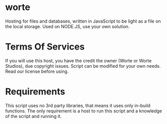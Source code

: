 # worte
Hosting for files and databases, written in JavaScript to be light as a file on the local storage. Used on NODE.JS, use your own solution.
# Terms Of Services
If you will use this host, you have the credit the owner (Worte or Worte Studios), due copyright issues. Script can be modified for your own needs. Read our license before using.
# Requirements
This script uses no 3rd party libraries, that means it uses only in-build functions. The only requirement is a host to run this script and a knowledge of the script and running it.
